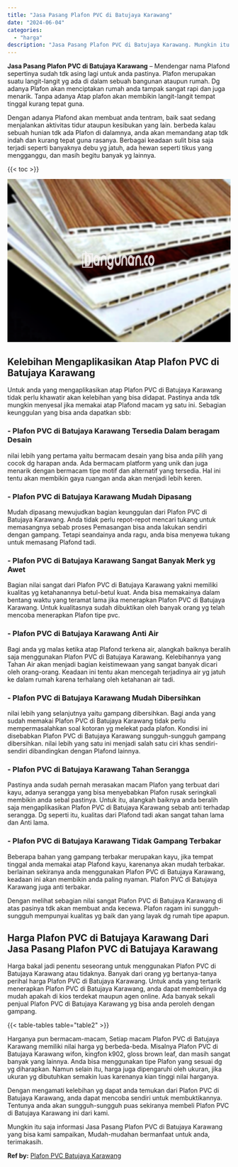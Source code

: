 ```yaml
---
title: "Jasa Pasang Plafon PVC di Batujaya Karawang"
date: "2024-06-04"
categories: 
  - "harga"
description: "Jasa Pasang Plafon PVC di Batujaya Karawang. Mungkin itu saja informasi Jasa Pasang Plafon PVC di Batujaya Karawang yang bisa kami sampaikan, Mudah-mudahan b..."
---
```


**Jasa Pasang Plafon PVC di Batujaya Karawang** – Mendengar nama Plafond sepertinya sudah tdk asing lagi untuk anda pastinya. Plafon merupakan suatu langit-langit yg ada di dalam sebuah bangunan ataupun rumah. Dg adanya Plafon akan menciptakan rumah anda tampak sangat rapi dan juga menarik. Tanpa adanya Atap plafon akan membikin langit-langit tempat tinggal kurang tepat guna.

Dengan adanya Plafond akan membuat anda tentram, baik saat sedang menjalankan aktivitas tidur ataupun kesibukan yang lain. berbeda kalau sebuah hunian tdk ada Plafon di dalamnya, anda akan memandang atap tdk indah dan kurang tepat guna rasanya. Berbagai keadaan sulit bisa saja terjadi seperti banyaknya debu yg jatuh, ada hewan seperti tikus yang mengganggu, dan masih begitu banyak yg lainnya.

{{< toc >}}

![Jasa Pasang Plafon PVC di Batujaya Karawang](/images/flafond-pvc-murah12.png)

## Kelebihan Mengaplikasikan Atap Plafon PVC di Batujaya Karawang

Untuk anda yang mengaplikasikan atap Plafon PVC di Batujaya Karawang tidak perlu khawatir akan kelebihan yang bisa didapat. Pastinya anda tdk mungkin menyesal jika memakai atap Plafond macam yg satu ini. Sebagian keunggulan yang bisa anda dapatkan sbb:

### \- Plafon PVC di Batujaya Karawang Tersedia Dalam beragam Desain

nilai lebih yang pertama yaitu bermacam desain yang bisa anda pilih yang cocok dg harapan anda. Ada bermacam platform yang unik dan juga menarik dengan bermacam tipe motif dan alternatif yang tersedia. Hal ini tentu akan membikin gaya ruangan anda akan menjadi lebih keren.

### \- Plafon PVC di Batujaya Karawang Mudah Dipasang

Mudah dipasang mewujudkan bagian keunggulan dari Plafon PVC di Batujaya Karawang. Anda tidak perlu repot-repot mencari tukang untuk memasangnya sebab proses Pemasangan bisa anda lakukan sendiri dengan gampang. Tetapi seandainya anda ragu, anda bisa menyewa tukang untuk memasang Plafond tadi.

### \- Plafon PVC di Batujaya Karawang Sangat Banyak Merk yg Awet

Bagian nilai sangat dari Plafon PVC di Batujaya Karawang yakni memiliki kualitas yg ketahanannya betul-betul kuat. Anda bisa memakainya dalam bentang waktu yang teramat lama jika menerapkan Plafon PVC di Batujaya Karawang. Untuk kualitasnya sudah dibuktikan oleh banyak orang yg telah mencoba menerapkan Plafon tipe pvc.

### \- Plafon PVC di Batujaya Karawang Anti Air

Bagi anda yg malas ketika atap Plafond terkena air, alangkah baiknya beralih saja menggunakan Plafon PVC di Batujaya Karawang. Kelebihannya yang Tahan Air akan menjadi bagian keistimewaan yang sangat banyak dicari oleh orang-orang. Keadaan ini tentu akan mencegah terjadinya air yg jatuh ke dalam rumah karena terhalang oleh ketahanan air tadi.

### \- Plafon PVC di Batujaya Karawang Mudah Dibersihkan

nilai lebih yang selanjutnya yaitu gampang dibersihkan. Bagi anda yang sudah memakai Plafon PVC di Batujaya Karawang tidak perlu mempermasalahkan soal kotoran yg melekat pada plafon. Kondisi ini disebabkan Plafon PVC di Batujaya Karawang sungguh-sungguh gampang dibersihkan. nilai lebih yang satu ini menjadi salah satu ciri khas sendiri-sendiri dibandingkan dengan Plafond lainnya.

### \- Plafon PVC di Batujaya Karawang Tahan Serangga

Pastinya anda sudah pernah merasakan macam Plafon yang terbuat dari kayu, adanya serangga yang bisa menyebabkan Plafon rusak seringkali membikin anda sebal pastinya. Untuk itu, alangkah baiknya anda beralih saja mengaplikasikan Plafon PVC di Batujaya Karawang sebab anti terhadap serangga. Dg seperti itu, kualitas dari Plafond tadi akan sangat tahan lama dan Anti lama.

### \- Plafon PVC di Batujaya Karawang Tidak Gampang Terbakar

Beberapa bahan yang gampang terbakar merupakan kayu, jika tempat tinggal anda memakai atap Plafond kayu, karenanya akan mudah terbakar. berlainan sekiranya anda menggunakan Plafon PVC di Batujaya Karawang, keadaan ini akan membikin anda paling nyaman. Plafon PVC di Batujaya Karawang juga anti terbakar.

Dengan melihat sebagian nilai sangat Plafon PVC di Batujaya Karawang di atas pasinya tdk akan membuat anda kecewa. Plafon ragam ini sungguh-sungguh mempunyai kualitas yg baik dan yang layak dg rumah tipe apapun.

## Harga Plafon PVC di Batujaya Karawang Dari Jasa Pasang Plafon PVC di Batujaya Karawang

Harga bakal jadi penentu seseorang untuk menggunakan Plafon PVC di Batujaya Karawang atau tidaknya. Banyak dari orang yg bertanya-tanya perihal harga Plafon PVC di Batujaya Karawang. Untuk anda yang tertarik menerapkan Plafon PVC di Batujaya Karawang, anda dapat membelinya dg mudah apakah di kios terdekat maupun agen online. Ada banyak sekali penjual Plafon PVC di Batujaya Karawang yg bisa anda peroleh dengan gampang.

{{< table-tables table="table2" >}}

Harganya pun bermacam-macam, Setiap macam Plafon PVC di Batujaya Karawang memiliki nilai harga yg berbeda-beda. Misalnya Plafon PVC di Batujaya Karawang wifon, kingfon k902, gloss brown leaf, dan masih sangat banyak yang lainnya. Anda bisa menggunakan tipe Plafon yang sesuai dg yg diharapkan. Namun selain itu, harga juga dipengaruhi oleh ukuran, jika ukuran yg dibutuhkan semakin luas karenanya kian tinggi nilai harganya.

Dengan mengamati kelebihan yg dapat anda temukan dari Plafon PVC di Batujaya Karawang, anda dapat mencoba sendiri untuk membuktikannya. Tentunya anda akan sungguh-sungguh puas sekiranya membeli Plafon PVC di Batujaya Karawang ini dari kami.

Mungkin itu saja informasi Jasa Pasang Plafon PVC di Batujaya Karawang yang bisa kami sampaikan, Mudah-mudahan bermanfaat untuk anda, terimakasih.

**Ref by:** [Plafon PVC Batujaya Karawang](https://id.wikipedia.org/wiki/Plafon)
